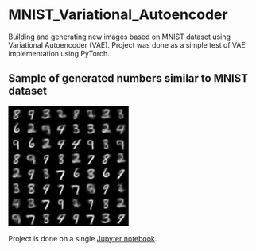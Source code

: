MNIST_Variational_Autoencoder
==============================

Building and generating new images based on MNIST dataset using Variational Autoencoder (VAE).
Project was done as a simple test of VAE implementation using PyTorch.

Sample of generated numbers similar to MNIST dataset
---------------
![Generated numbers](https://github.com/Leonavici/MNIST_VAE/blob/main/notebooks/sample2.png)

Project is done on a single [Jupyter notebook](https://github.com/Leonavici/MNIST_VAE/blob/main/notebooks/1.0-al-mnist-autoencoder.ipynb).
